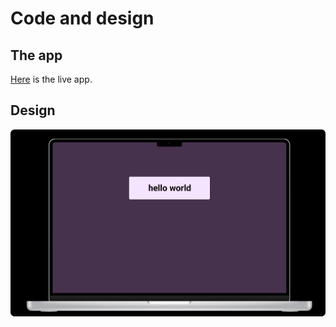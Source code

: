 # Code and design

## The app

[Here](https://edgenortheastern.github.io/code-2-design/) is the live app.

## Design

![Screenshot](figma_screenshot.png)
